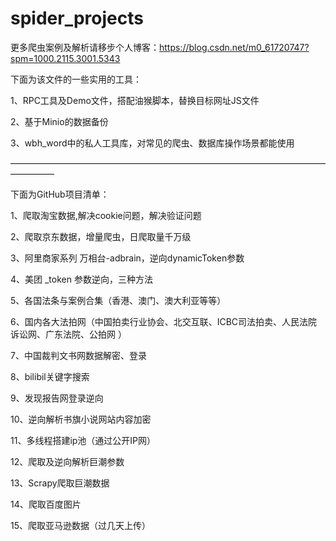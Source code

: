 # spider_projects
更多爬虫案例及解析请移步个人博客：https://blog.csdn.net/m0_61720747?spm=1000.2115.3001.5343

下面为该文件的一些实用的工具：

1、RPC工具及Demo文件，搭配油猴脚本，替换目标网址JS文件

2、基于Minio的数据备份

3、wbh_word中的私人工具库，对常见的爬虫、数据库操作场景都能使用

—————————————————————————————————————————

下面为GitHub项目清单：

1、爬取淘宝数据,解决cookie问题，解决验证问题

2、爬取京东数据，增量爬虫，日爬取量千万级

3、阿里商家系列 万相台-adbrain，逆向dynamicToken参数

4、美团 _token 参数逆向，三种方法

5、各国法条与案例合集（香港、澳门、澳大利亚等等）

6、国内各大法拍网（中国拍卖行业协会、北交互联、ICBC司法拍卖、人民法院诉讼网、广东法院、公拍网 ）

7、中国裁判文书网数据解密、登录

8、bilibil关键字搜索

9、发现报告网登录逆向

10、逆向解析书旗小说网站内容加密

11、多线程搭建ip池（通过公开IP网）

12、爬取及逆向解析巨潮参数

13、Scrapy爬取巨潮数据

14、爬取百度图片

15、爬取亚马逊数据（过几天上传）



